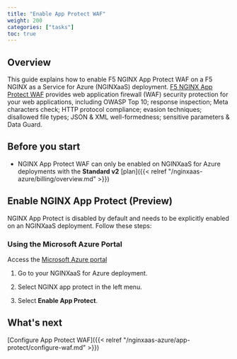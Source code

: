 ```yaml
---
title: "Enable App Protect WAF"
weight: 200
categories: ["tasks"]
toc: true
---
```


## Overview

This guide explains how to enable F5 NGINX App Protect WAF on a F5 NGINX as a Service for Azure (NGINXaaS) deployment. [F5 NGINX App Protect WAF](https://docs.nginx.com/nginx-app-protect-waf/v5) provides web application firewall (WAF) security protection for your web applications, including OWASP Top 10; response inspection; Meta characters check; HTTP protocol compliance; evasion techniques; disallowed file types; JSON & XML well-formedness; sensitive parameters & Data Guard.

## Before you start
- NGINX App Protect WAF can only be enabled on NGINXaaS for Azure deployments with the **Standard v2** [plan]({{< relref "/nginxaas-azure/billing/overview.md" >}})

## Enable NGINX App Protect (Preview)
NGINX App Protect is disabled by default and needs to be explicitly enabled on an NGINXaaS deployment. Follow these steps:

### Using the Microsoft Azure Portal

Access the [Microsoft Azure portal](https://portal.azure.com)

1. Go to your NGINXaaS for Azure deployment.

2. Select NGINX app protect in the left menu.

3. Select **Enable App Protect**.

## What's next

[Configure App Protect WAF]({{< relref "/nginxaas-azure/app-protect/configure-waf.md" >}})
